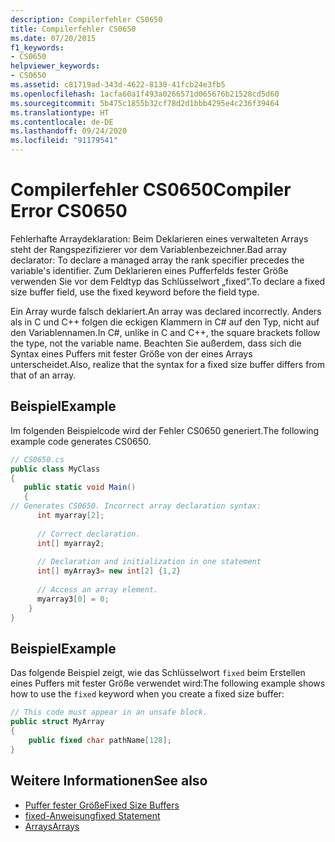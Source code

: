 ```yaml
---
description: Compilerfehler CS0650
title: Compilerfehler CS0650
ms.date: 07/20/2015
f1_keywords:
- CS0650
helpviewer_keywords:
- CS0650
ms.assetid: c81719ad-343d-4622-8130-41fcb24e3fb5
ms.openlocfilehash: 1acfa60a1f493a0266571d065676b21528cd5d60
ms.sourcegitcommit: 5b475c1855b32cf78d2d1bbb4295e4c236f39464
ms.translationtype: HT
ms.contentlocale: de-DE
ms.lasthandoff: 09/24/2020
ms.locfileid: "91179541"
---
```

# <a name="compiler-error-cs0650"></a><span data-ttu-id="70f11-103">Compilerfehler CS0650</span><span class="sxs-lookup"><span data-stu-id="70f11-103">Compiler Error CS0650</span></span>

<span data-ttu-id="70f11-104">Fehlerhafte Arraydeklaration: Beim Deklarieren eines verwalteten Arrays steht der Rangspezifizierer vor dem Variablenbezeichner.</span><span class="sxs-lookup"><span data-stu-id="70f11-104">Bad array declarator: To declare a managed array the rank specifier precedes the variable's identifier.</span></span> <span data-ttu-id="70f11-105">Zum Deklarieren eines Pufferfelds fester Größe verwenden Sie vor dem Feldtyp das Schlüsselwort „fixed“.</span><span class="sxs-lookup"><span data-stu-id="70f11-105">To declare a fixed size buffer field, use the fixed keyword before the field type.</span></span>  
  
 <span data-ttu-id="70f11-106">Ein Array wurde falsch deklariert.</span><span class="sxs-lookup"><span data-stu-id="70f11-106">An array was declared incorrectly.</span></span> <span data-ttu-id="70f11-107">Anders als in C und C++ folgen die eckigen Klammern in C# auf den Typ, nicht auf den Variablennamen.</span><span class="sxs-lookup"><span data-stu-id="70f11-107">In C#, unlike in C and C++, the square brackets follow the type, not the variable name.</span></span> <span data-ttu-id="70f11-108">Beachten Sie außerdem, dass sich die Syntax eines Puffers mit fester Größe von der eines Arrays unterscheidet.</span><span class="sxs-lookup"><span data-stu-id="70f11-108">Also, realize that the syntax for a fixed size buffer differs from that of an array.</span></span>  
  
## <a name="example"></a><span data-ttu-id="70f11-109">Beispiel</span><span class="sxs-lookup"><span data-stu-id="70f11-109">Example</span></span>  

 <span data-ttu-id="70f11-110">Im folgenden Beispielcode wird der Fehler CS0650 generiert.</span><span class="sxs-lookup"><span data-stu-id="70f11-110">The following example code generates CS0650.</span></span>  
  
```csharp  
// CS0650.cs  
public class MyClass  
{  
   public static void Main()  
   {  
// Generates CS0650. Incorrect array declaration syntax:  
      int myarray[2];
  
      // Correct declaration.  
      int[] myarray2;  
  
      // Declaration and initialization in one statement  
      int[] myArray3= new int[2] {1,2}  
  
      // Access an array element.  
      myarray3[0] = 0;  
    }  
}  
```  
  
## <a name="example"></a><span data-ttu-id="70f11-111">Beispiel</span><span class="sxs-lookup"><span data-stu-id="70f11-111">Example</span></span>  

 <span data-ttu-id="70f11-112">Das folgende Beispiel zeigt, wie das Schlüsselwort `fixed` beim Erstellen eines Puffers mit fester Größe verwendet wird:</span><span class="sxs-lookup"><span data-stu-id="70f11-112">The following example shows how to use the `fixed` keyword when you create a fixed size buffer:</span></span>  
  
```csharp  
// This code must appear in an unsafe block.
public struct MyArray
{  
    public fixed char pathName[128];  
}  
```  
  
## <a name="see-also"></a><span data-ttu-id="70f11-113">Weitere Informationen</span><span class="sxs-lookup"><span data-stu-id="70f11-113">See also</span></span>

- [<span data-ttu-id="70f11-114">Puffer fester Größe</span><span class="sxs-lookup"><span data-stu-id="70f11-114">Fixed Size Buffers</span></span>](../../programming-guide/unsafe-code-pointers/fixed-size-buffers.md)
- [<span data-ttu-id="70f11-115">fixed-Anweisung</span><span class="sxs-lookup"><span data-stu-id="70f11-115">fixed Statement</span></span>](../keywords/fixed-statement.md)
- [<span data-ttu-id="70f11-116">Arrays</span><span class="sxs-lookup"><span data-stu-id="70f11-116">Arrays</span></span>](../../programming-guide/arrays/index.md)
